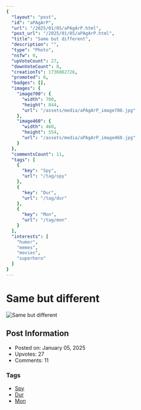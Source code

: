 ```yaml
---
{
  "layout": "post",
  "id": "aPAgArP",
  "url": "/2025/01/05/aPAgArP.html",
  "post_url": "/2025/01/05/aPAgArP.html",
  "title": "Same but different",
  "description": "",
  "type": "Photo",
  "nsfw": 0,
  "upVoteCount": 27,
  "downVoteCount": 8,
  "creationTs": 1736082726,
  "promoted": 0,
  "badges": [],
  "images": {
    "image700": {
      "width": 700,
      "height": 844,
      "url": "/assets/media/aPAgArP_image700.jpg"
    },
    "image460": {
      "width": 460,
      "height": 554,
      "url": "/assets/media/aPAgArP_image460.jpg"
    }
  },
  "commentsCount": 11,
  "tags": [
    {
      "key": "Spy",
      "url": "/tag/spy"
    },
    {
      "key": "Dur",
      "url": "/tag/dur"
    },
    {
      "key": "Mon",
      "url": "/tag/mon"
    }
  ],
  "interests": [
    "humor",
    "memes",
    "movies",
    "superhero"
  ]
}
---
```


# Same but different

![Same but different](/assets/media/aPAgArP_image700.jpg)

## Post Information

- Posted on: January 05, 2025
- Upvotes: 27
- Comments: 11

### Tags

- [Spy](/tag/Spy)
- [Dur](/tag/Dur)
- [Mon](/tag/Mon)
